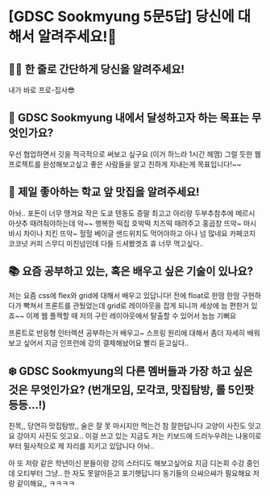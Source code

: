 # [GDSC Sookmyung 5문5답] 당신에 대해서 알려주세요!👀

## ☝🏻 한 줄로 간단하게 당신을 알려주세요!
내가 바로 프로-집사😎


## 🎯 GDSC Sookmyung 내에서 달성하고자 하는 목표는 무엇인가요?
우선 협업하면서 깃을 적극적으로 써보고 싶구요 (이거 하느라 1시간 헤맴)
그럴 듯한 웹 프로젝트를 완성해보고싶고
좋은 사람들을 알고 친하게 지내는게 목표입니다!~~


## 🍕 제일 좋아하는 학교 앞 맛집을 알려주세요!
아놔.. 포돈이 너무 땡겨요
작은 도쿄 텐동도 증말 최고고
아리랑 두부추참추에 메르시 아샷추 때려줘야하는데 악~~
행복한 떡집 호박떡 치즈떡 때려주고
홍곱창 뜨악~ 마시바시 차이나 치킨 뜨악~
헐헐 베이글 샌드위치도 먹어야하고
아나 넘 많네요 카페코지 코코넛 커피 스무디 미친넘인데
다들 드셔봤겟죠 휴 너무 먹고싶다..


## 📚 요즘 공부하고 있는, 혹은 배우고 싶은 기술이 있나요?
저는 요즘 css에 flex와 grid에 대해서 배우고 있답니다!
전에 float로 한땀 한땀 구현하다가 빡쳐서 프론트를 관뒀었는데
grid로 레이아웃을 잡게 되니까 세상에 늠 편한거 있죠~~
이제 웹 플젝할 때 저의 구린 레이아웃에서 탈출할 수 있어서 늠늠 기뻐요

프론트로 반응형 인터렉션 공부하는거 배우고~
스프링 원리에 대해서 좀더 자세히 배워보고 싶어서
지금 인프런에 강의 결제해놨어요 빨리 듣고싶다..



## ❄️ GDSC Sookmyung의 다른 멤버들과 가장 하고 싶은 것은 무엇인가요? (번개모임, 모각코, 맛집탐방, 롤 5인팟 등등...!)
친목,, 당연히 맛집탐방,, 술은 잘 못 마시지만 먹는건 참 잘한답니다
고양이 사진도 잇고요 강아지 사진도 잇고요..
이걸 쓰고 있는 지금도 저는 키보드에 드러누우려는 냐옹이로부터
필사적으로 제 자리를 지키고 있답니다 아놔.. 

아 또 저랑 같은 학년이신 분들이랑 강의 스터디도 해보고싶어요
지금 디논회 수강 중인데 오티부터 그냥.. 한 자도 못알아듣고
포기햇답니다 동기들의 으쌰으쌰가 필요해요 저랑 같이해요,, ㅋㅋㅋㅋ
